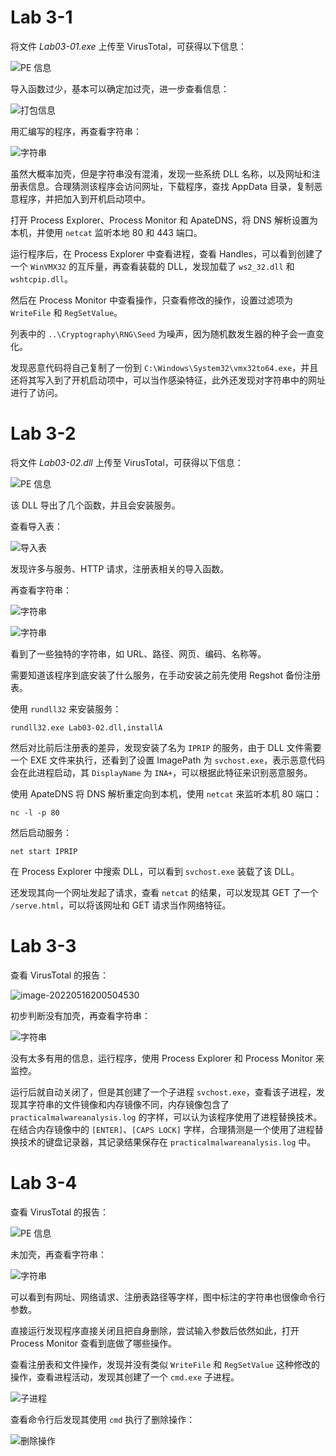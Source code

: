 # Lab 3-1

将文件 *Lab03-01.exe* 上传至 VirusTotal，可获得以下信息：

![PE 信息](https://raw.githubusercontent.com/genskyff/image-hosting/main/images/202205162242110.png)

导入函数过少，基本可以确定加过壳，进一步查看信息：

![打包信息](https://raw.githubusercontent.com/genskyff/image-hosting/main/images/202205162242987.png)

用汇编写的程序，再查看字符串：

![字符串](https://raw.githubusercontent.com/genskyff/image-hosting/main/images/202205162242679.png)

虽然大概率加壳，但是字符串没有混淆，发现一些系统 DLL 名称，以及网址和注册表信息。合理猜测该程序会访问网址，下载程序，查找 AppData 目录，复制恶意程序，并把加入到开机启动项中。

打开 Process Explorer、Process Monitor 和 ApateDNS，将 DNS 解析设置为本机，并使用 `netcat` 监听本地 80 和 443 端口。

运行程序后，在 Process Explorer 中查看进程，查看 Handles，可以看到创建了一个 `WinVMX32` 的互斥量，再查看装载的 DLL，发现加载了 `ws2_32.dll` 和 `wshtcpip.dll`。

然后在 Process Monitor 中查看操作，只查看修改的操作，设置过滤项为 `WriteFile` 和 `RegSetValue`。

列表中的 `..\Cryptography\RNG\Seed` 为噪声，因为随机数发生器的种子会一直变化。

发现恶意代码将自己复制了一份到 `C:\Windows\System32\vmx32to64.exe`，并且还将其写入到了开机启动项中，可以当作感染特征，此外还发现对字符串中的网址进行了访问。

# Lab 3-2

将文件 *Lab03-02.dll* 上传至 VirusTotal，可获得以下信息：

![PE 信息](https://raw.githubusercontent.com/genskyff/image-hosting/main/images/202205162241619.png)

该 DLL 导出了几个函数，并且会安装服务。

查看导入表：

![导入表](https://raw.githubusercontent.com/genskyff/image-hosting/main/images/202205162241652.png)

发现许多与服务、HTTP 请求，注册表相关的导入函数。

再查看字符串：

![字符串](https://raw.githubusercontent.com/genskyff/image-hosting/main/images/202205162241315.png)

![字符串](https://raw.githubusercontent.com/genskyff/image-hosting/main/images/202205162241369.png)

看到了一些独特的字符串，如 URL、路径、网页、编码、名称等。

需要知道该程序到底安装了什么服务，在手动安装之前先使用 Regshot 备份注册表。

使用 `rundll32` 来安装服务：

```shell
rundll32.exe Lab03-02.dll,installA
```

然后对比前后注册表的差异，发现安装了名为 `IPRIP` 的服务，由于 DLL 文件需要一个 EXE 文件来执行，还看到了设置 ImagePath 为 `svchost.exe`，表示恶意代码会在此进程启动，其 `DisplayName` 为 `INA+`，可以根据此特征来识别恶意服务。

使用 ApateDNS 将 DNS 解析重定向到本机，使用 `netcat` 来监听本机 80 端口：

```shell
nc -l -p 80
```

然后启动服务：

```shell
net start IPRIP
```

在 Process Explorer 中搜索 DLL，可以看到 `svchost.exe` 装载了该 DLL。

还发现其向一个网址发起了请求，查看 `netcat` 的结果，可以发现其 GET 了一个 `/serve.html`，可以将该网址和 GET 请求当作网络特征。

# Lab 3-3

查看 VirusTotal 的报告：

![image-20220516200504530](https://raw.githubusercontent.com/genskyff/image-hosting/main/images/202205162241535.png)

初步判断没有加壳，再查看字符串：

![字符串](https://raw.githubusercontent.com/genskyff/image-hosting/main/images/202205162241837.png)

没有太多有用的信息，运行程序，使用 Process Explorer 和 Process Monitor 来监控。

运行后就自动关闭了，但是其创建了一个子进程 `svchost.exe`，查看该子进程，发现其字符串的文件镜像和内存镜像不同，内存镜像包含了 `practicalmalwareanalysis.log` 的字样，可以认为该程序使用了进程替换技术。在结合内存镜像中的 `[ENTER]`、`[CAPS LOCK]` 字样，合理猜测是一个使用了进程替换技术的键盘记录器，其记录结果保存在 `practicalmalwareanalysis.log` 中。

# Lab 3-4

查看 VirusTotal 的报告：

![PE 信息](https://raw.githubusercontent.com/genskyff/image-hosting/main/images/202205162241853.png)

未加壳，再查看字符串：

![字符串](https://raw.githubusercontent.com/genskyff/image-hosting/main/images/202205162241565.png)

可以看到有网址、网络请求、注册表路径等字样，图中标注的字符串也很像命令行参数。

直接运行发现程序直接关闭且把自身删除，尝试输入参数后依然如此，打开 Process Monitor 查看到底做了哪些操作。

查看注册表和文件操作，发现并没有类似 `WriteFile` 和 `RegSetValue` 这种修改的操作，查看进程活动，发现其创建了一个 `cmd.exe` 子进程。

![子进程](https://raw.githubusercontent.com/genskyff/image-hosting/main/images/202205162241850.png)

查看命令行后发现其使用 `cmd` 执行了删除操作：

![删除操作](https://raw.githubusercontent.com/genskyff/image-hosting/main/images/202205162241027.png)
